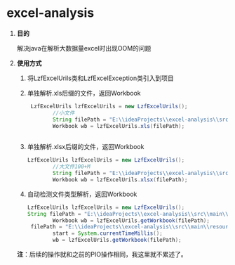 # excel-analysis

1. **目的**

   解决java在解析大数据量excel时出现OOM的问题

2. **使用方式**

   1. 将LzfExcelUrils类和LzfExcelException类引入到项目

   2. 单独解析.xls后缀的文件，返回Workbook

      ```java
       LzfExcelUrils lzfExcelUrils = new LzfExcelUrils();
              //小文件
              String filePath = "E:\\ideaProjects\\excel-analysis\\src\\main\\resources\\file\\测试-老版本-副本.xls";
              Workbook wb = lzfExcelUrils.xls(filePath);
              
      ```

   3. 单独解析.xlsx后缀的文件，返回Workbook

      ```java
      LzfExcelUrils lzfExcelUrils = new LzfExcelUrils();
              //大文件100+M
              String filePath = "E:\\ideaProjects\\excel-analysis\\src\\main\\resources\\file\\测试-新版本.xlsx";
              Workbook wb = lzfExcelUrils.xlsx(filePath);
      ```

   4. 自动检测文件类型解析，返回Workbook

      ```java
      LzfExcelUrils lzfExcelUrils = new LzfExcelUrils();
      String filePath = "E:\\ideaProjects\\excel-analysis\\src\\main\\resources\\file\\测试-老版本-副本.xls";
              Workbook wb = lzfExcelUrils.getWorkbook(filePath);
       filePath = "E:\\ideaProjects\\excel-analysis\\src\\main\\resources\\file\\测试-新版本.xlsx";
              start = System.currentTimeMillis();
              wb = lzfExcelUrils.getWorkbook(filePath);
      ```

   **注**：后续的操作就和之前的PIO操作相同，我这里就不累述了。

